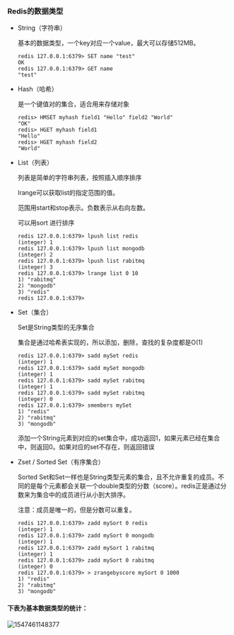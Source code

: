 ### Redis的数据类型

* String（字符串）

  基本的数据类型，一个key对应一个value，最大可以存储512MB。

  ```shell
  redis 127.0.0.1:6379> SET name "test"
  OK
  redis 127.0.0.1:6379> GET name
  "test"
  ```

* Hash（哈希）

  是一个键值对的集合，适合用来存储对象

  ```shell
  redis> HMSET myhash field1 "Hello" field2 "World"
  "OK"
  redis> HGET myhash field1
  "Hello"
  redis> HGET myhash field2
  "World"
  ```

* List（列表）

  列表是简单的字符串列表，按照插入顺序排序

  lrange可以获取list的指定范围的值。

  范围用start和stop表示。负数表示从右向左数。

  可以用sort 进行排序

  ```shell
  redis 127.0.0.1:6379> lpush list redis
  (integer) 1
  redis 127.0.0.1:6379> lpush list mongodb
  (integer) 2
  redis 127.0.0.1:6379> lpush list rabitmq
  (integer) 3
  redis 127.0.0.1:6379> lrange list 0 10
  1) "rabitmq"
  2) "mongodb"
  3) "redis"
  redis 127.0.0.1:6379>
  ```

* Set（集合）

  Set是String类型的无序集合

  集合是通过哈希表实现的，所以添加，删除，查找的复杂度都是O(1)

  ```shell
  redis 127.0.0.1:6379> sadd mySet redis
  (integer) 1
  redis 127.0.0.1:6379> sadd mySet mongodb
  (integer) 1
  redis 127.0.0.1:6379> sadd mySet rabitmq
  (integer) 1
  redis 127.0.0.1:6379> sadd mySet rabitmq
  (integer) 0
  redis 127.0.0.1:6379> smembers mySet
  1) "redis"
  2) "rabitmq"
  3) "mongodb"
  ```

  添加一个String元素到对应的set集合中，成功返回1，如果元素已经在集合中，则返回0。如果对应的set不存在，则返回错误

* Zset / Sorted Set（有序集合）

  Sorted Set和Set一样也是String类型元素的集合，且不允许重复的成员。不同的是每个元素都会关联一个double类型的分数（score）。redis正是通过分数来为集合中的成员进行从小到大排序。

  注意：成员是唯一的，但是分数可以重复。

  ```shell
  redis 127.0.0.1:6379> zadd mySort 0 redis
  (integer) 1
  redis 127.0.0.1:6379> zadd mySort 0 mongodb
  (integer) 1
  redis 127.0.0.1:6379> zadd mySort 1 rabitmq
  (integer) 1
  redis 127.0.0.1:6379> zadd mySort 0 rabitmq
  (integer) 0
  redis 127.0.0.1:6379> > zrangebyscore mySort 0 1000
  1) "redis"
  2) "rabitmq"
  3) "mongodb"
  ```

#### 下表为基本数据类型的统计：

![1547461148377](E:\Learning_Note\Learning_Notes\learning_Redis\1547461148377.png)



